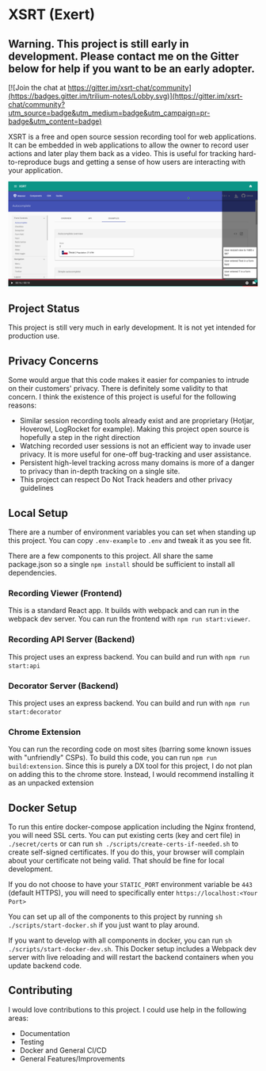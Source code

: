 # XSRT (Exert)

## Warning. This project is still early in development. Please contact me on the Gitter below for help if you want to be an early adopter.

[![Join the chat at https://gitter.im/xsrt-chat/community](https://badges.gitter.im/trilium-notes/Lobby.svg)](https://gitter.im/xsrt-chat/community?utm_source=badge&utm_medium=badge&utm_campaign=pr-badge&utm_content=badge)

XSRT is a free and open source session recording tool for web applications. It can be embedded in web applications to allow the owner to record user actions and later play them back as a video. This is useful for tracking hard-to-reproduce bugs and getting a sense of how users are interacting with your application.

![Screenshot of recording](/docs/assets/xsrt-player.png)

## Project Status

This project is still very much in early development. It is not yet intended for production use.

## Privacy Concerns

Some would argue that this code makes it easier for companies to intrude on their customers' privacy. There is definitely some validity to that concern. I think the existence of this project is useful for the following reasons:

* Similar session recording tools already exist and are proprietary (Hotjar, Hoverowl, LogRocket for example). Making this project open source is hopefully a step in the right direction
* Watching recorded user sessions is not an efficient way to invade user privacy. It is more useful for one-off bug-tracking and user assistance.
* Persistent high-level tracking across many domains is more of a danger to privacy than in-depth tracking on a single site.
* This project can respect Do Not Track headers and other privacy guidelines

## Local Setup

There are a number of environment variables you can set when standing up this project. 
You can copy `.env-example` to `.env` and tweak it as you see fit.

There are a few components to this project. All share the same package.json so a single `npm install` should be sufficient to install all dependencies.

### Recording Viewer (Frontend)

This is a standard React app. It builds with webpack and can run in the webpack dev server. You can run the frontend with `npm run start:viewer`.

### Recording API Server (Backend)

This project uses an express backend. You can build and run with `npm run start:api`

### Decorator Server (Backend)

This project uses an express backend. You can build and run with `npm run start:decorator`

### Chrome Extension

You can run the recording code on most sites (barring some known issues with "unfriendly" CSPs). To build this code, you can run `npm run build:extension`. Since this is purely a DX tool for this project, I do not plan on adding this to the chrome store. Instead, I would recommend installing it as an unpacked extension

## Docker Setup

To run this entire docker-compose application including the Nginx frontend, you will need SSL certs. You can put
existing certs (key and cert file) in `./secret/certs` or can run `sh ./scripts/create-certs-if-needed.sh` to create
self-signed certificates. If you do this, your browser will complain about your certificate not being valid.
That should be fine for local development. 

If you do not choose to have your `STATIC_PORT` environment variable be `443` (default HTTPS), you will need to specifically
enter `https://localhost:<Your Port>`  

You can set up all of the components to this project by running `sh ./scripts/start-docker.sh` if you just want to play around.

If you want to develop with all components in docker, you can run `sh ./scripts/start-docker-dev.sh`.
This Docker setup includes a Webpack dev server with live reloading and will restart the backend containers when
you update backend code.

## Contributing

I would love contributions to this project. I could use help in the following areas:
* Documentation
* Testing
* Docker and General CI/CD
* General Features/Improvements
